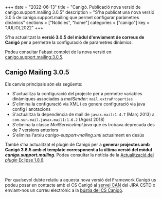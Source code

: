 +++
date = "2022-06-13"
title = "Canigó. Publicació nova versió de canigo.support.mailing 3.0.5"
description = "S'ha publicat una nova versió 3.0.5 de canigo.support.mailing que permet configurar paràmetres dinàmics"
sections = ["Notícies", "home"]
categories = ["canigo"]
key = "JULIOL2022"
+++

S'ha actualitzat la **versió 3.0.5 del mòdul d'enviament de correus de Canigó** per a permetre la configuració de paràmetres dinàmics.

Podeu consultar l'abast complet de la nova versió en [canigo.support.mailing:3.0.5](/canigo-fwk-docs/documentacio-llibreries/canigo.support.mailing/3.0.5/).

## Canigó Mailing 3.0.5

Els canvis principals són els següents:

   - S'actualitza la configuració del projecte per a permetre variables dinàmiques associades a *mailSender*: `mail.extraProperties`
   - S'elimina la configuració via XML i es genera configuració via java config i anotacions
   - S'actualitza la dependència de mail de `javax.mail:1.4.7` (Març 2013) a `com.sun.mail.javax.mail1:1.6.2` (Agost 2018)
   - S'elimina la classe *MailServiceImpl.java* que es trobava deprecada des de 7 versions anteriors
   - S'elimina l'arxiu *canigo-support-mailing.xml* actualment en desús


També s'ha actualitzat el plugin de Canigó per a **generar projectes amb Canigó 3.6.5 amb el template corresponent
a la última versió del mòdul _canigo.support.mailing_**. Podeu consultar la notícia de la
[Actualització del _plugin_ Eclipse 1.8.6](/noticies/2022-06-13-CAN-Actualitzacio_plugin_eclipse_1_8_6/).

<br/><br/>
Per qualsevol dubte relatiu a aquesta nova versió del Framework Canigó us podeu posar en contacte amb el CS Canigó
al [servei CAN](https://cstd.ctti.gencat.cat/jiracstd/projects/CAN) del JIRA CSTD o enviant-nos un correu electrònic
a la [bústia del CS Canigó](mailto:oficina-tecnica.canigo.ctti@gencat.cat).